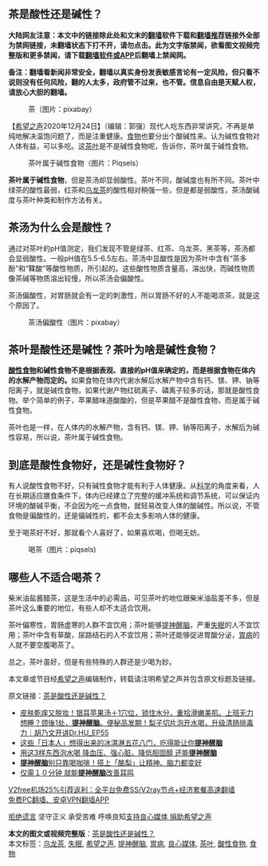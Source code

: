  <h2>茶是酸性还是碱性？</h2> <p class="notice"><b>大陆网友注意：本文中的链接除此处和文末的<a href="https://github.com/bannedbook/fanqiang" >翻墙</a>软件下载和<a href="https://github.com/killgcd/justmysocks/blob/master/README.md">翻墙推荐</a>链接外全部为禁网链接，未翻墙状态下打不开，请勿点击。此为文字版禁闻，欲看图文视频完整版和更多禁闻，请下载<a href="https://github.com/bannedbook/fanqiang">翻墙软件或APP</a>后翻墙上禁闻网。</p><p>备注：翻墙看新闻非常安全，翻墙以真实身份发表敏感言论有一定风险，但只看不说则没有任何风险，翻的人太多，政府管不过来，也不管。信息自由是天赋人权，请放心大胆的翻墙。</b></p>  <div class="entry"> <figure><figcaption>茶（图片：pixabay）</figcaption></figure> <p>【<span class='wp_keywordlink_affiliate'><a href="https://www.soundofhope.org" title="希望之声" target="_blank">希望之声</a></span>2020年12月24日】（编辑：郭强）现代人吃东西非常讲究，不再是单纯地解决温饱问题了，而是注重健康。<a href="https://www.bannedbook.org/bnews/tag/%e9%a3%9f%e7%89%a9/" class="st_tag internal_tag" rel="tag" title="标签 食物 下的日志">食物</a>也要分出个酸碱性来。认为碱性食物对人体有益，可以多吃。这<a href="https://www.bannedbook.org/bnews/tag/%E8%8C%B6%E5%8F%B6/" class="st_tag internal_tag" rel="tag" title="标签 茶叶 下的日志">茶叶</a>是不是碱性食物呢，告诉你，茶叶属于碱性食物。</p> <figure><figcaption>茶叶属于碱性食物（图片：Piqsels）</figcaption></figure> <p><strong>茶叶属于碱性食物</strong>，但是茶汤却显弱酸性。茶叶不同，酸碱度也有所不同。茶叶中绿茶的酸性最弱，红茶和<a href="https://www.bannedbook.org/bnews/tag/%E4%B9%8C%E9%BE%99%E8%8C%B6/" class="st_tag internal_tag" rel="tag" title="标签 乌龙茶 下的日志">乌龙茶</a>的酸性相对稍强一些，但是都是弱酸性，茶汤酸碱度与茶叶种类和制作方法有关。</p> <h2>茶汤为什么会是酸性？</h2> <p>通过对茶叶的pH值测定，我们发现不管是绿茶、红茶、乌龙茶、黑茶等，茶汤都会显弱酸性。一般pH值在5.5-6.5左右。茶汤中显酸性是因为茶叶中含有“茶多酚”和“鞣酸”等酸性物质，所引起的。这些酸性物质含量高，溶出快，而碱性物质像茶碱等物质溶出较慢，所以茶汤会偏酸性。</p>  <p>茶汤偏酸性，对胃肠就会有一定的刺激性，所以胃肠不好的人不能喝浓茶，就是这个原因了。</p> <figure><figcaption>茶汤偏酸性（图片：pixabay）</figcaption></figure> <h2>茶叶是酸性还是碱性？茶叶为啥是碱性食物？</h2> <p><strong><a href="https://www.bannedbook.org/bnews/tag/%E9%85%B8%E6%80%A7%E9%A3%9F%E7%89%A9/" class="st_tag internal_tag" rel="tag" title="标签 酸性食物 下的日志">酸性食物</a>和碱性食物不是根据表观、直接的pH值来确定的，而是根据食物在体内的水解产物而定的。</strong>如果食物在体内代谢水解后水解产物中含有钙、镁、钾、钠等阳离子，就是碱性食物，如果代谢产物红硫离子、磷离子较多的话，那就是酸性食物。举个简单的例子，苹果醋味道酸酸的，但是苹果醋不是酸性食物，而是属于碱性食物。</p> <p>茶叶也是一样，在人体内的水解产物，含有钙、镁、钾、钠等阳离子，水解后为碱性容易，所以说，茶叶属于碱性食物。</p>  <h2>到底是酸性食物好，还是碱性食物好？</h2> <p>有人说酸性食物不好，只有碱性食物才能有利于人体健康。从<span class='wp_keywordlink'><a href="https://www.bannedbook.org/forum11/topic309.html" title="禁片：“科学”的棍子" target="_blank">科学</a></span>的角度来看，人在长期适应膳食条件下，体内已经建立了完整的缓冲系统和调节系统，可以保证内环境的酸碱平衡，不会因为吃一点食物，就轻易改变人体的酸碱性。所以说，不管食物是偏酸性的，还是偏碱性的，都不会太多影响人体的健康。</p> <p>至于喝茶好不好，那就看个人喜好了，如果喜欢喝，但喝无妨。</p> <figure><figcaption>喝茶（图片：piqsels)</figcaption></figure> <h2>哪些人不适合喝茶？</h2> <p>柴米油盐酱醋茶，这是生活中的必需品，可见茶叶的地位跟柴米油盐差不多，但是茶叶这么重要的地位，有些人却不太适合饮用。</p>  <p>茶叶偏寒性，胃肠虚寒的人群不宜饮用；茶叶能够<a href="https://www.bannedbook.org/bnews/tag/%e6%8f%90%e7%a5%9e%e9%86%92%e8%84%91/" class="st_tag internal_tag" rel="tag" title="标签 提神醒脑 下的日志">提神醒脑</a>，严重<a href="https://www.bannedbook.org/bnews/tag/%e5%a4%b1%e7%9c%a0/" class="st_tag internal_tag" rel="tag" title="标签 失眠 下的日志">失眠</a>的人不宜饮用；茶叶中含有草酸，尿路结石的人不宜饮用；茶叶还能够促进胃酸分泌，<a href="https://www.bannedbook.org/bnews/tag/%e8%83%83%e7%97%85/" class="st_tag internal_tag" rel="tag" title="标签 胃病 下的日志">胃病</a>的人就不要空腹喝茶了。</p> <p>总之，茶叶虽好，但是有些特殊的人群还是少喝为妙。</p> <p>本文章或节目经<a href="https://www.bannedbook.org/bnews/tag/%e5%b8%8c%e6%9c%9b%e4%b9%8b%e5%a3%b0/" class="st_tag internal_tag" rel="tag" title="标签 希望之声 下的日志">希望之声</a>编辑制作，转载请注明希望之声并包含原文标题及链接。</p>  <p>原文链接：<a class="src_link"  href="https://www.soundofhope.org/post/445999" target="_blank">茶是酸性还是碱性？</a></p> <ul class='op-related-articles' title='相关阅读'> <li><a href='https://www.bannedbook.org/bnews/bannedvideo/20201022/1418482.html' target='_blank'>皮肤乾痒又脱妆！银耳苹果汤＋1穴位，锁住水分，重拾滑嫩美肌。上班无力想睡？颈後1处，<b>提神醒脑</b>。便秘高发期！梨子切片泡开水喝，升级清肠排毒力｜胡乃文开讲Dr.HU_EP55</a></li> <li><a href='https://www.bannedbook.org/bnews/comments/20201021/1417624.html' target='_blank'>这些「日本人」想得出来的冰淇淋五花八门，吃得能让你<b>提神醒脑</b></a></li> <li><a href='https://www.bannedbook.org/bnews/health/20200223/1282017.html' target='_blank'>用这3样东西泡水喝 降血压、强心脏、降低胆固醇 还能<b>提神醒脑</b></a></li> <li><a href='https://www.bannedbook.org/bnews/health/20190816/1175758.html' target='_blank'><b>提神醒脑</b>别只靠喝咖啡！搭上「酪梨」让精神、脑力都变好</a></li> <li><a href='https://www.bannedbook.org/bnews/health/20190505/1123357.html' target='_blank'>仅需１０分钟 就能<b>提神醒脑</b>改善耳鸣</a></li> </ul> <p class="texttj"> <a href="https://github.com/bannedbook/fanqiang/wiki/V2ray%E6%9C%BA%E5%9C%BA" target="_blank">V2free机场25%引荐返利：全平台免费SS/V2ray节点+经济套餐高速翻墙</a><br/> <a href="https://github.com/bannedbook/fanqiang/wiki/%E7%A6%81%E9%97%BB%E7%BD%91%E5%AE%89%E5%8D%93%E7%BF%BB%E5%A2%99%E6%96%B0%E9%97%BBAPP" target="_blank">免费PC翻墙、安卓VPN翻墙APP</a></p><p><span class='wp_keywordlink'><a href="https://www.bannedbook.org/forum2/topic1584.html" title="《拒绝谎言》" target="_blank">拒绝谎言</a></span> 坚守正义 承受苦难 呼唤良知<a href="/page/donate">支持良心媒体 捐助希望之声</a></p><a name='sharetosocial'></a>       <div><b>本文的图文或视频完整版</b>：<a href='https://www.bannedbook.org/bnews/comments/20201224/1454132.html'>茶是酸性还是碱性？</a></div>  </div><!--END ENTRY--> <div class="postfooter"> <div>本文标签：<a href="https://www.bannedbook.org/bnews/tag/%E4%B9%8C%E9%BE%99%E8%8C%B6/" rel="tag">乌龙茶</a>, <a href="https://www.bannedbook.org/bnews/tag/%e5%a4%b1%e7%9c%a0/" rel="tag">失眠</a>, <a href="https://www.bannedbook.org/bnews/tag/%e5%b8%8c%e6%9c%9b%e4%b9%8b%e5%a3%b0/" rel="tag">希望之声</a>, <a href="https://www.bannedbook.org/bnews/tag/%e6%8f%90%e7%a5%9e%e9%86%92%e8%84%91/" rel="tag">提神醒脑</a>, <a href="https://www.bannedbook.org/bnews/tag/%e8%83%83%e7%97%85/" rel="tag">胃病</a>, <a href="https://www.bannedbook.org/bnews/tag/%E8%89%AF%E5%BF%83%E5%AA%92%E4%BD%93/" rel="tag">良心媒体</a>, <a href="https://www.bannedbook.org/bnews/tag/%E8%8C%B6%E5%8F%B6/" rel="tag">茶叶</a>, <a href="https://www.bannedbook.org/bnews/tag/%E9%85%B8%E6%80%A7%E9%A3%9F%E7%89%A9/" rel="tag">酸性食物</a>, <a href="https://www.bannedbook.org/bnews/tag/%e9%a3%9f%e7%89%a9/" rel="tag">食物</a></div>  </div><!--END POSTFOOTER--> 
